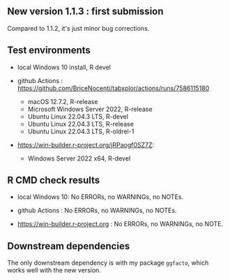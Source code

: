 ## New version 1.1.3 : first submission

Compared to 1.1.2, it's just minor bug corrections.


## Test environments
* local Windows 10 install, R devel
  
* github Actions : https://github.com/BriceNocenti/tabxplor/actions/runs/7586115180 
   - macOS 12.7.2, R-release
   - Microsoft Windows Server 2022, R-release
   - Ubuntu Linux 22.04.3 LTS, R-devel
   - Ubuntu Linux 22.04.3 LTS, R-release
   - Ubuntu Linux 22.04.3 LTS, R-oldrel-1

* https://win-builder.r-project.org/jRPaogf0SZ7Z: 
   - Windows Server 2022 x64, R-devel


## R CMD check results
* local Windows 10:
    No ERRORs, no WARNINGs, no NOTEs. 

* github Actions : 
    No ERRORs, no WARNINGs, no NOTEs. 


* https://win-builder.r-project.org : 
    No ERRORs, no WARNINGs, no NOTE.


## Downstream dependencies
The only downstream dependency is with my package `ggfacto`, which works well with the 
new version.
